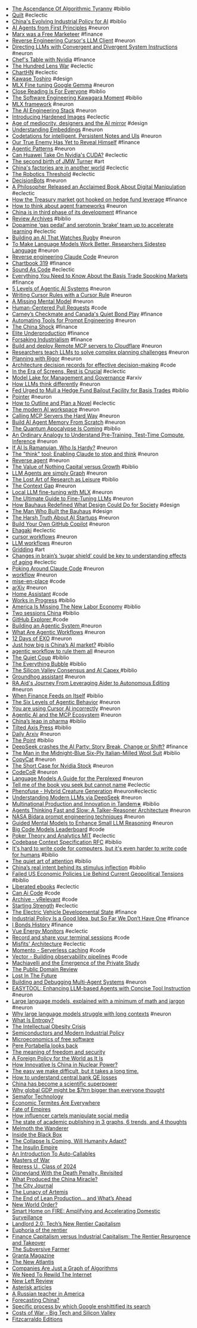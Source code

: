 - [The Ascendance Of Algorithmic Tyranny](https://www.noemamag.com/the-ascendance-of-algorithmic-tyranny) #biblio
- [Quilt](https://www.quilt.com/) #eclectic
- [China's Evolving Industrial Policy for AI](https://www.rand.org/pubs/perspectives/PEA4012-1.html) #biblio
- [AI Agents from First Principles](https://cameronrwolfe.substack.com/p/ai-agents) #neuron
- [Marx was a Free Marketeer](https://michael-hudson.com/2025/06/the-value-war/) #finance
- [Reverse Engineering Cursor's LLM Client](https://www.tensorzero.com/blog/reverse-engineering-cursors-llm-client/) #neuron
- [Directing LLMs with Convergent and Divergent System Instructions](https://ailookingglass.blogspot.com/2025/05/beyond-basic-prompts-directing-llms.html) #neuron
- [Chef's Table with Nvidia](https://justdario.com/2025/05/chefs-table-nvidia/) #finance
- [The Hundred Lens War](https://www.chinatalk.media/p/chinas-ar-arms-race) #eclectic
- [ChartHN](https://cxumol.github.io/chartHN/?date=2025-05-26) #eclectic
- [Kawase Toshiro](http://kawase-toshiro.net/) #design
- [MLX Fine tuning Google Gemma](https://gist.github.com/alexweberk/635431b5c5773efd6d1755801020429f) #neuron
- [Close Reading Is For Everyone](https://defector.com/close-reading-is-for-everyone) #biblio
- [The Software Engineering Kawagara Moment](https://pashabitz.substack.com/p/the-software-engineering-kawagara) #biblio
- [MLX framework](https://simonwillison.net/2025/Feb/15/llm-mlx/) #neuron
- [The AI Engineering Stack](https://newsletter.pragmaticengineer.com/p/the-ai-engineering-stack) #neuron
- [Introducing Hardened Images](https://www.docker.com/blog/introducing-docker-hardened-images/) #eclectic
- [Age of mediocrity, designers and the AI mirror](https://pianabianco.com/inout/age-of-mediocrity-designers-and-the-ai-mirror/) #design
- [Understanding Embeddings](https://sgnt.ai/p/embeddings-explainer/) #neuron
- [Codetations for intelligent, Persistent Notes and UIs](https://arxiv.org/html/2504.18702v1) #neuron
- [Our True Enemy Has Yet to Reveal Himself](https://www.epsilontheory.com/our-true-enemy-has-yet-to-reveal-himself/) #finance
- [Agentic Patterns](https://www.philschmid.de/agentic-pattern) #neuron
- [Can Huawei Take On Nvidia's CUDA?](https://www.chinatalk.media/p/can-huawei-compete-with-cuda) #eclectic
- [The second birth of JMW Turner](https://www.newstatesman.com/culture/art-design/2025/04/the-second-birth-of-jmw-turner) #art
- [China's factories are in another world](https://kdwalmsley.substack.com/p/chinas-factories-are-in-another-world) #eclectic
- [The Robotics Threshold](https://www.edgeofautomation.com/p/the-robotics-threshold-chinas-rise) #eclectic
- [DecisionBots](https://www.lesswrong.com/posts/ky4bbxupiZtdoLupo/a-new-type-of-ai-decisionbots-and-80-concepts-on-it) #neuron
- [A Philosopher Released an Acclaimed Book About Digital Manipulation](https://www.wired.com/story/an-acclaimed-book-about-digital-manipulation-was-actually-written-by-ai/) #eclectic
- [How the Treasury market got hooked on hedge fund leverage](https://archive.ph/2025.04.25-093502/https://www.ft.com/content/0bf5bcc2-6ff1-4309-afbf-f470250a4721) #finance
- [How to think about agent frameworks](https://blog.langchain.dev/how-to-think-about-agent-frameworks/) #neuron
- [China is in third phase of its development](https://tphuang.substack.com/p/china-is-in-third-phase-of-its-development) #finance
- [Review Archives](https://chinabooksreview.com/category/review/) #biblio
- [Dopamine ‘gas pedal’ and serotonin ‘brake’ team up to accelerate learning](https://www.thetransmitter.org/learning/dopamine-gas-pedal-and-serotonin-brake-team-up-to-accelerate-learning/) #eclectic
- [Building an AI That Watches Rugby](https://nickjones.tech/ai-watching-rugby/) #neuron
- [To Make Language Models Work Better, Researchers Sidestep Language](https://archive.is/2025.04.14-181602/https://www.quantamagazine.org/to-make-language-models-work-better-researchers-sidestep-language-20250414/) #neuron
- [Reverse engineering Claude Code](https://kirshatrov.com/posts/claude-code-internals) #neuron
- [Chartbook 319](https://adamtooze.substack.com/p/chartbook-319-talking-about-a-marshall) #finance
- [Sound As Code](https://www.perfectcircuit.com/signal/sound-as-code) #eclectic
- [Everything You Need to Know About the Basis Trade Spooking Markets](https://www.bloomberg.com/news/newsletters/2025-04-09/everything-you-need-to-know-about-the-basis-trade-spooking-markets) #finance
- [5 Levels of Agentic AI Systems](https://blog.dailydoseofds.com/p/5-levels-of-agentic-ai-systems) #neuron
- [Writing Cursor Rules with a Cursor Rule](https://www.adithyan.io/blog/writing-cursor-rules-with-a-cursor-rule) #neuron
- [A Missing Mental Model](https://nmn.gl/blog/ai-understand-senior-developer) #neuron
- [Human-Centered Pull Requests](https://reillyherrewig.substack.com/p/human-centered-pull-requests-8-tips) #code
- [Carney’s Checkmate and Canada's Quiet Bond Play](https://deanblundell.substack.com/p/carneys-checkmate-how-canadas-quiet?triedRedirect=true) #finance
- [Automating Tools for Prompt Engineering](https://cacm.acm.org/news/automating-tools-for-prompt-engineering/) #neuron
- [The China Shock](https://www.nber.org/system/files/working_papers/w21906/w21906.pdf) #finance
- [Elite Underproduction](https://radicalcontributions.substack.com/p/elite-underproduction-why-we-cant-solve-hard-problems-anymore) #finance
- [Forsaking Industrialism](https://radicalcontributions.substack.com/p/forsaking-industrialism-the-most-expensive-thing-you-didnt-buy) #finance
- [Build and deploy Remote MCP servers to Cloudflare](https://blog.cloudflare.com/remote-model-context-protocol-servers-mcp/) #neuron
- [Researchers teach LLMs to solve complex planning challenges](https://news.mit.edu/2025/researchers-teach-llms-to-solve-complex-planning-challenges-0402) #neuron
- [Planning with Rigor](https://arxiv.org/pdf/2410.12112) #neuron
- [Architecture decision records for effective decision-making](https://aws.amazon.com/blogs/architecture/master-architecture-decision-records-adrs-best-practices-for-effective-decision-making/) #code
- [In the Era of Screens, Rest is Crucial](https://www.nationalgeographic.com/magazine/article/science-of-sleep) #eclectic
- [Model Lake for Management and Governance](https://arxiv.org/abs/2503.22754) #arxiv
- [How LLMs think differently](https://thinkingaboutbehavior.substack.com/p/how-llms-think-differently) #neuron
- [Fed Urged to Mull a Hedge Fund Bailout Facility for Basis Trades](https://www.bloomberg.com/news/articles/2025-03-27/fed-urged-to-mull-a-hedge-fund-bailout-facility-for-basis-trades) #biblio
- [Pointer](https://www.trypointer.com/) #neuron
- [How to Outline and Plan a Novel](https://blog.nateliason.com/p/how-to-outline-and-plan-a-novel) #eclectic
- [The modern AI workspace](https://handyai.substack.com/p/the-modern-ai-workspace) #neuron
- [Calling MCP Servers the Hard Way](/2025/03/calling-mcp-servers-the-hard-way.html) #neuron
- [Build AI Agent Memory From Scratch](https://zacharyhuang.substack.com/p/build-ai-agent-memory-from-scratch) #neuron
- [The Quantum Apocalypse Is Coming](https://www.wired.com/story/q-day-apocalypse-quantum-computers-encryption/) #biblio
- [An Ordinary Analogy to Understand Pre-Training, Test-Time Compute, Inference](https://interconnect.substack.com/p/an-ordinary-analogy-to-understand) #neuron
- [If AI Is Ramanujan, Who Is Hardy?](https://manidoraisamy.com/developer-forever/post/if-ai-is-ramanujan-who-is-hardy.anc-9dc525e6-688d-4c67-9e40-8070f9a45f57.html) #neuron
- [The "think" tool: Enabling Claude to stop and think](https://www.anthropic.com/engineering/claude-think-tool) #neuron
- [Reverse agent](https://github.com/kpenfound/greetings-api/blob/main/SWE_AGENT.md) #neuron
- [The Value of Nothing Capital versus Growth](https://americanaffairsjournal.org/2021/08/the-value-of-nothing-capital-versus-growth/) #biblio
- [LLM Agents are simply Graph](https://zacharyhuang.substack.com/p/llm-agent-internal-as-a-graph-tutorial) #neuron
- [The Lost Art of Research as Leisure](https://kasurian.com/p/research-as-leisure) #biblio
- [The Context Gap](https://everything.intellectronica.net/p/the-context-gap) #neuron
- [Local LLM fine-tuning with MLX](https://apeatling.com/articles/simple-guide-to-local-llm-fine-tuning-on-a-mac-with-mlx/) #neuron
- [The Ultimate Guide to Fine-Tuning LLMs](https://arxiv.org/html/2408.13296v1) #neuron
- [How Bauhaus Redefined What Design Could Do for Society](https://www.nytimes.com/2019/02/04/t-magazine/bauhaus-school-architecture-history.html) #design
- [The Man Who Built the Bauhaus](https://www.newyorker.com/magazine/2019/04/29/the-man-who-built-the-bauhaus) #design
- [The Harsh Truth About AI Startups](https://engrlog.substack.com/p/the-harsh-truth-about-ai-startups) #neuron
- [Build Your Own GitHub Copilot](https://prvn.sh/build-your-own-github-copilot/) #neuron
- [Ehagaki](https://www.ehagaki.jp/) #eclectic
- [cursor workflows](https://blog.sshh.io/p/how-cursor-ai-ide-works) #neuron
- [LLM workflows](https://www.phillipcarter.dev/posts/coding-with-llms) #neuron
- [Gridding](https://watercolorpainting.com/blog/2024/02/29/gridding-to-the-rescue-your-tools-for-practicing-watercolor-painting) #art
- [Changes in brain’s ‘sugar shield’ could be key to understanding effects of aging](https://news.stanford.edu/stories/2025/02/study-links-the-sugars-on-cell-surfaces-to-brain-resilience) #eclectic
- [Poking Around Claude Code](https://leehanchung.github.io/blogs/2025/03/07/claude-code/) #neuron
- [workflow](https://harper.blog/2025/02/16/my-llm-codegen-workflow-atm/) #neuron
- [mise-en-place](https://mise.jdx.dev/) #code
- [arXiv](https://arxiv.org/search/advanced?advanced=&terms-0-operator=AND&terms-0-term=agent&terms-0-field=abstract&terms-1-operator=AND&terms-1-term=available&terms-1-field=abstract&terms-2-operator=AND&terms-2-term=github&terms-2-field=abstract&classification-physics_archives=all&classification-include_cross_list=include&date-filter_by=specific_year&date-year=2025&date-from_date=&date-to_date=&date-date_type=submitted_date&abstracts=show&size=50&order=-submitted_date) #neuron
- [Home Assistant](https://www.home-assistant.io/) #code
- [Works in Progress](https://worksinprogress.co/) #biblio
- [America Is Missing The New Labor Economy](https://semianalysis.com/2025/03/11/america-is-missing-the-new-labor-economy-robotics-part-1/) #biblio
- [Two sessions China](https://thenextrecession.wordpress.com/2025/03/08/two-sessions-china/) #biblio
- [GitHub Explorer ](https://gh-explorer.com/) #code
- [Building an Agentic System ](https://gerred.github.io/building-an-agentic-system/index.html) #neuron
- [What Are Agentic Workflows](https://weaviate.io/blog/what-are-agentic-workflows) #neuron
- [12 Days of EXO](https://blog.exolabs.net) #neuron
- [Just how big is China’s AI market?](https://www.exponentialview.co/p/just-how-big-is-chinas-ai-market) #biblio
- [agentic workflow to rule them all](https://generaitelabs.com/one-agentic-coding-workflow-to-rule-them-all/) #neuron
- [The Quiet Coup](https://www.theatlantic.com/magazine/archive/2009/05/the-quiet-coup/307364/) #biblio
- [The Everything Bubble](https://www.deepvalueinsights.com/p/the-everything-bubble) #biblio
- [The Silicon Valley Consensus and AI Capex ](https://thetechbubble.substack.com/p/the-silicon-valley-consensus-and) #biblio
- [Groundhog assistant](https://ghuntley.com/specs/) #neuron
- [RA.Aid's Journey From Leveraging Aider to Autonomous Editing](/posts/raaid-journey/) #neuron
- [When Finance Feeds on Itself](https://americanaffairsjournal.org/2025/02/from-investment-to-savings-when-finance-feeds-on-itself/) #biblio
- [The Six Levels of Agentic Behavior](https://www.vellum.ai/blog/levels-of-agentic-behavior) #neuron
- [You are using Cursor AI incorrectly](https://ghuntley.com/stdlib/) #neuron
- [Agentic AI and the MCP Ecosystem](https://block.github.io/goose/blog/2025/02/17/agentic-ai-mcp/) #neuron
- [China’s leap in pharma](https://www.alexkesin.com/2025/02/chinas-leap-in-pharma-slow-and-fast.html) #biblio
- [Tilted Axis Press](https://www.tiltedaxispress.com/books) #biblio
- [Daily Arxiv](https://www.haebom.dev/daily_arxiv?tl=en) #neuron
- [The Point](https://thepointmag.com/) #biblio
- [DeepSeek crashes the AI Party: Story Break, Change or Shift?](https://aswathdamodaran.blogspot.com/2025/01/deepseek-crashes-ai-party-story-break.html) #finance
- [The Man in the Midnight-Blue Six-Ply Italian-Milled Wool Suit](https://www.theatlantic.com/magazine/archive/2025/03/gary-shteyngart-bespoke-suit-mens-fashion-self-love/681441/) #biblio
- [CopyCat](https://www.runcopycat.com/) #neuron
- [The Short Case for Nvidia Stock](https://youtubetranscriptoptimizer.com/blog/05_the_short_case_for_nvda) #neuron
- [CodeCoR](https://anonymous.4open.science/r/CodeCoR-3EFC/README.md) #neuron
- [Language Models A Guide for the Perplexed](https://arxiv.org/pdf/2311.17301) #neuron
- [Tell me of the book you seek but cannot name](https://en.app/) #eclectic
- [Phenofuse - Hybrid Creature Generation](https://phenofuse.io/) #neuron#eclectic
- [Understanding Modern LLMs via DeepSeek](https://planetbanatt.net/articles/deepseek.html) #neuron
- [Multinational Production and Innovation in Tandem∗](https://www.freit.org/EIIT/2023/selected/liu.pdf) #biblio
- [Agents Thinking Fast and Slow: A Talker-Reasoner Architecture](https://arxiv.org/abs/2410.08328) #neuron
- [NASA Bidara prompt engineering techniques](https://freedium.cfd/https://mychen76.medium.com/nasa-bidara-bot-inspired-prompt-engineering-techniques-74107e11a32e) #neuron
- [Guided Mental Models to Enhance Small LLM Reasoning](https://freedium.cfd/https://mychen76.medium.com/intuitive-thinker-introducing-guided-mental-models-to-enhance-small-llm-reasoning-13fd1b3dc353) #neuron
- [Big Code Models Leaderboard](https://huggingface.co/spaces/bigcode/bigcode-models-leaderboard) #code
- [Poker Theory and Analytics MIT](https://ocw.mit.edu/courses/15-s50-poker-theory-and-analytics-january-iap-2015/video_galleries/lecture-videos/) #eclectic
- [Codebase Context Specification RFC](https://agenticinsights.substack.com/p/codebase-context-specification-rfc) #biblio
- [It's hard to write code for computers, but it's even harder to write code for humans](https://erikbern.com/2024/09/27/its-hard-to-write-code-for-humans.html) #biblio
- [The quiet art of attention](https://billwear.github.io/art-of-attention.html) #biblio
- [China’s real intent behind its stimulus inflection](https://www.ft.com/content/008443cd-bb44-4b4f-b60e-17894fdba221) #biblio
- [Failed US Economic Policies Lie Behind Current Geopolitical Tensions](https://roburie.substack.com/p/failed-us-economic-policies-lie-behind) #biblio
- [Liberated ebooks](https://standardebooks.org) #eclectic
- [Can Ai Code](https://huggingface.co/spaces/mike-ravkine/can-ai-code-results) #code
- [Archive - vRelevant](https://vrelevant.net/archive/) #code
- [Starting Strength](https://www.athlegan.com/starting-strength) #eclectic
- [The Electric Vehicle Developmental State](https://www.phenomenalworld.org/analysis/byd/) #finance
- [Industrial Policy Is a Good Idea, but So Far We Don’t Have One](https://www.ineteconomics.org/perspectives/blog/industrial-policy-is-a-good-idea-but-so-far-we-dont-have-one) #finance
- [I Bonds History](http://eyebonds.info/ibonds/index.html) #finance
- [Vue Energy Monitors](https://www.emporiaenergy.com/energy-monitors/) #eclectic
- [Record and share your terminal sessions](https://asciinema.org/) #code
- [Misfits' Architecture](https://misfitsarchitecture.com/) #eclectic
- [Momento - Serverless caching](https://www.gomomento.com/) #code
- [Vector - Building observability pipelines](https://vector.dev/) #code
- [Machiavelli and the Emergence of the Private Study](https://publicdomainreview.org/essay/machiavelli-and-the-emergence-of-the-private-study/)
- [The Public Domain Review](https://publicdomainreview.org/)
- [Lost In The Future](https://www.wheresyoured.at/lost-in-the-future/)
- [Building and Debugging Multi-Agent Systems](https://www.microsoft.com/en-us/research/uploads/prod/2024/08/AutoGen_Studio-12.pdf) #neuron
- [EASYTOOL: Enhancing LLM-based Agents with Concise Tool Instruction](https://arxiv.org/abs/2401.06201) #neuron
- [Large language models, explained with a minimum of math and jargon](https://www.understandingai.org/p/large-language-models-explained-with) #neuron
- [Why large language models struggle with long contexts](https://www.understandingai.org/p/why-large-language-models-struggle) #neuron
- [What Is Entropy?](https://www.quantamagazine.org/what-is-entropy-a-measure-of-just-how-little-we-really-know-20241213/)
- [The Intellectual Obesity Crisis](https://www.gurwinder.blog/p/the-intellectual-obesity-crisis)
- [Semiconductors and Modern Industrial Policy](https://pubs.aeaweb.org/doi/pdfplus/10.1257/jep.38.4.81)
- [Microeconomics of free software](https://www.joelonsoftware.com/2002/06/12/strategy-letter-v/)
- [Pere Portabella looks back](/news-opinion/sight-sound-magazine/interviews/pere-portabella-bunuel-lorca)
- [The meaning of freedom and security](https://alexkrainer.substack.com/p/the-meaning-of-freedom-and-security)
- [A Foreign Policy for the World as It Is](https://www.foreignaffairs.com/united-states/biden-foreign-policy-world-rhodes)
- [How Innovative Is China in Nuclear Power?](https://itif.org/publications/2024/06/17/how-innovative-is-china-in-nuclear-power/)
- [The easy we make difficult, but it takes a long time.](https://mythfighter.com/2024/06/19/the-easy-we-make-difficult-but-it-takes-a-long-time/)
- [How to understand central bank QE losses](https://www.ft.com/content/a2a3921d-c4de-4f0c-9eec-e8ea0345f8b4)
- [China has become a scientific superpower](https://www.economist.com/science-and-technology/2024/06/12/china-has-become-a-scientific-superpower)
- [Why global GDP might be $7trn bigger than everyone thought](https://archive.ph/2024.06.11-022431/https://www.economist.com/finance-and-economics/2024/06/06/why-global-gdp-might-be-7trn-bigger-than-everyone-thought) 
- [Semafor Technology](https://www.semafor.com/vertical/tech) 
- [Economic Termites Are Everywhere](https://www.thebignewsletter.com/p/economic-termites-are-everywhere) 
- [Fate of Empires](https://people.uncw.edu/kozloffm/glubb.pdf) 
- [How influencer cartels manipulate social media](https://cepr.org/voxeu/columns/how-influencer-cartels-manipulate-social-media-fraudulent-behaviour-hidden-plain) 
- [The state of academic publishing in 3 graphs, 6 trends, and 4 thoughts](https://dynamicecology.wordpress.com/2024/04/29/the-state-of-academic-publishing-in-3-graphs-5-trends-and-4-thoughts/) 
- [Melmoth the Wanderer](https://standardebooks.org/ebooks/charles-robert-maturin/melmoth-the-wanderer) 
- [Inside the Black Box](https://www.phenomenalworld.org/analysis/inside-the-black-box/)
- [The Collapse Is Coming. Will Humanity Adapt?](https://thereader.mitpress.mit.edu/the-collapse-is-coming-will-humanity-adapt/) 
- [The Insulin Empire](https://thebaffler.com/after-the-fact/the-insulin-empire-ongweso-jr-sofides) 
- [An Introduction To Auto-Callables](https://www.globalcapital.com/article/28mwscw1lroke9irbemf4/learning-curve/an-introduction-to-auto-callables) 
- [Masters of War](https://archive.ph/2024.05.25-045110/https://harpers.org/archive/2024/06/masters-of-war-letter-from-germany-thomas-meaney/) 
- [Repress U., Class of 2024](https://tomdispatch.com/repress-u-class-of-2024/) 
- [Disneyland With the Death Penalty, Revisited](https://www.wired.com/2012/04/opinion-jeyaretnam-disneyland-death-penalty/)
- [What Produced the China Miracle?](https://foreignpolicy.com/2024/05/22/china-economic-rise-state-deng-xiaoping-history-beijing-state-future-demographics/)
- [The City Journal](https://www.city-journal.org/the-magazine)
- [The Lunacy of Artemis](https://idlewords.com/2024/5/the_lunacy_of_artemis.htm)
- [The End of Lean Production... and What’s Ahead](https://labornotes.org/2024/05/end-lean-production-and-whats-ahead)
- [New World Order?](https://www.phenomenalworld.org/analysis/new-world-order/)
- [Smart Home on FIRE: Amplifying and Accelerating Domestic Surveillance](https://ojs.library.queensu.ca/index.php/surveillance-and-society/article/view/12925/8484)
- [Landlord 2.0: Tech’s New Rentier Capitalism](https://archive.ph/2019.04.07-072745/https://onezero.medium.com/landlord-2-0-techs-new-rentier-capitalism-a0bfe491b463?gi=9eab9dd256ef)
- [Euphoria of the rentier](https://newleftreview.org/issues/ii129/articles/javier-moreno-zacares-euphoria-of-the-rentier.pdf)
- [Finance Capitalism versus Industrial Capitalism: The Rentier Resurgence and Takeover](https://michael-hudson.com/wp-content/uploads/2021/07/04866134211011770.pdf)
- [The Subversive Farmer](https://thesubversivefarmer.net/blog/cultivating-beauty)
- [Granta Magazine](https://granta.com/)
- [The New Atlantis](https://www.thenewatlantis.com/)
- [Companies Are Just a Graph of Algorithms](https://danielmiessler.com/p/companies-graph-of-algorithms)
- [We Need To Rewild The Internet](https://www.noemamag.com/we-need-to-rewild-the-internet)
- [New Left Review](https://newleftreview.org/)
- [Asterisk articles](https://asteriskmag.com/articles)
- [A Russian teacher in America](https://faculty.utrgv.edu/eleftherios.gkioulekas/OGS/Misc/ARUSSIAN.PDF)
- [Forecasting China?](https://newleftreview.org/sidecar/posts/forecasting-china)
- [Specific process by which Google enshittified its search](https://pluralistic.net/2024/04/24/naming-names/)
- [Costs of War - Big Tech and Silicon Valley](https://watson.brown.edu/costsofwar/files/cow/imce/papers/2023/2024/Silicon%20Valley%20MIC.pdf)
- [Fitzcarraldo Editions](https://fitzcarraldoeditions.com/)
